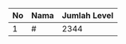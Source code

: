 | No | Nama            | Jumlah Level |
|----|-----------------|--------------|
| 1  | #    |    2344        |
